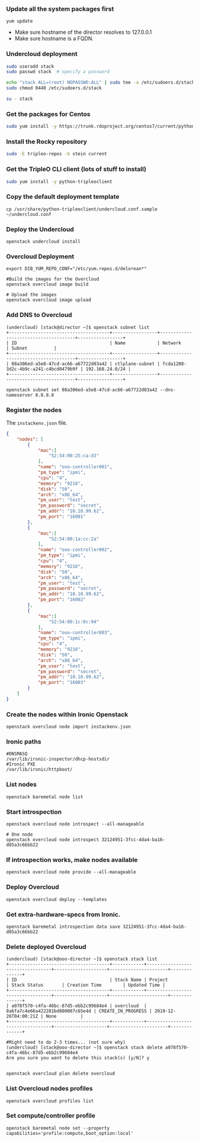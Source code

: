 ### Update all the system packages first
```
yum update
```

- Make sure hostname of the director resolves to 127.0.0.1
- Make sure hostname is a FQDN.


### Undercloud deployment
```bash
sudo useradd stack
sudo passwd stack  # specify a password

echo "stack ALL=(root) NOPASSWD:ALL" | sudo tee -a /etc/sudoers.d/stack
sudo chmod 0440 /etc/sudoers.d/stack

su - stack
```

### Get the packages for Centos
```bash
sudo yum install -y https://trunk.rdoproject.org/centos7/current/python2-tripleo-repos-0.0.1-0.20191108012952.2655019.el7.noarch.rpm
```

### Install the Rocky repository
```bash
sudo -E tripleo-repos -b stein current
```

### Get the TripleO CLI client (lots of stuff to install)
```bash
sudo yum install -y python-tripleoclient
``` 

### Copy the default deployment template
```
cp /usr/share/python-tripleoclient/undercloud.conf.sample ~/undercloud.conf
```

### Deploy the Undercloud
```
openstack undercloud install
```

### Overcloud Deployment
```
export DIB_YUM_REPO_CONF="/etc/yum.repos.d/delorean*"

#Build the images for the Overcloud
openstack overcloud image build

# Upload the images
openstack overcloud image upload
```

### Add DNS to Overcloud
```
(undercloud) [stack@director ~]$ openstack subnet list
+--------------------------------------+-----------------+--------------------------------------+-----------------+
| ID                                   | Name            | Network                              | Subnet          |
+--------------------------------------+-----------------+--------------------------------------+-----------------+
| 08a306ed-a5e8-47cd-ac66-a67722d03a42 | ctlplane-subnet | fcda1208-3d2c-4b9c-a241-c4bcd0479b9f | 192.168.24.0/24 |
+--------------------------------------+-----------------+--------------------------------------+-----------------+

openstack subnet set 08a306ed-a5e8-47cd-ac66-a67722d03a42 --dns-nameserver 8.8.8.8
```

### Register the nodes
The `instackenv.json` file.
```json
{
    "nodes": [
        {
            "mac":[
                "52:54:00:25:ca:d3"
            ],
            "name": "ooo-controller001",
            "pm_type": "ipmi",
            "cpu": "4",
            "memory": "9216",
            "disk": "50",
            "arch": "x86_64",
            "pm_user": "test",
            "pm_password": "secret",
            "pm_addr": "10.10.99.62",
            "pm_port": "16001"
        },
        {
            "mac":[
                "52:54:00:1a:cc:2a"
            ], 
            "name": "ooo-controller002",
            "pm_type": "ipmi",
            "cpu": "4",
            "memory": "9216",
            "disk": "50",
            "arch": "x86_64",
            "pm_user": "test",
            "pm_password": "secret",
            "pm_addr": "10.10.99.62",
            "pm_port": "16002"
        },
        {
            "mac":[
                "52:54:00:1c:0c:94"
            ],
            "name": "ooo-controller003",
            "pm_type": "ipmi",
            "cpu": "4",
            "memory": "9216",
            "disk": "50",
            "arch": "x86_64",
            "pm_user": "test",
            "pm_password": "secret",
            "pm_addr": "10.10.99.62",
            "pm_port": "16003"
        }
    ]
}
```
### Create the nodes within Ironic Openstack
```
openstack overcloud node import instackenv.json
```

### Ironic paths
```shell
#DNSMASQ
/var/lib/ironic-inspector/dhcp-hostsdir
#Ironic PXE
/var/lib/ironic/httpboot/
```

### List nodes
```
openstack baremetal node list
``` 

### Start introspection
```
openstack overcloud node introspect --all-manageable

# One node
openstack overcloud node introspect 32124951-3fcc-4da4-ba16-d05a3c66bb22
``` 

### If introspection works, make nodes available
```
openstack overcloud node provide --all-manageable
```

### Deploy Overcloud
```
openstack overcloud deploy --templates
```

### Get extra-hardware-specs from Ironic.
```
openstack baremetal introspection data save 32124951-3fcc-4da4-ba16-d05a3c66bb22
```

### Delete deployed Overcloud
```shell
(undercloud) [stack@ooo-director ~]$ openstack stack list
+--------------------------------------+------------+----------------------------------+--------------------+----------------------+--------------+
| ID                                   | Stack Name | Project                          | Stack Status       | Creation Time        | Updated Time |
+--------------------------------------+------------+----------------------------------+--------------------+----------------------+--------------+
| a078f570-c4fa-46bc-87d5-ebb2c99684e4 | overcloud  | 8a6fa7c4e66a422281bd800007c65e4d | CREATE_IN_PROGRESS | 2019-12-26T04:00:21Z | None         |
+--------------------------------------+------------+----------------------------------+--------------------+----------------------+--------------+

#Might need to do 2-3 times... (not sure why)
(undercloud) [stack@ooo-director ~]$ openstack stack delete a078f570-c4fa-46bc-87d5-ebb2c99684e4
Are you sure you want to delete this stack(s) [y/N]? y


openstack overcloud plan delete overcloud
```

### List Overcloud nodes profiles
```
openstack overcloud profiles list
```

### Set compute/controller profile
```
openstack baremetal node set --property capabilities='profile:compute,boot_option:local' 
```


